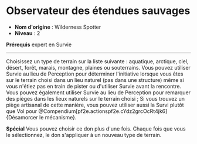 # Observateur des étendues sauvages

 * **Nom d'origine** : Wilderness Spotter
 * **Niveau** : 2


<p><strong>Prérequis</strong> expert en Survie</p>
<hr>
<p><span>Choisissez un type de terrain sur la liste suivante : aquatique, arctique, ciel, désert, forêt, marais, montagne, plaines ou souterrains. Vous pouvez utiliser Survie au lieu de Perception pour déterminer l'initiative lorsque vous êtes sur le terrain choisi dans un lieu naturel (pas dans une structure) même si vous n'étiez pas en train de pister ou d'utiliser Survie avant la rencontre. Vous pouvez également utiliser Survie au lieu de Perception pour remarquer des pièges dans les lieux naturels sur le terrain choisi ; Si vous trouvez un piège artisanal de cette manière, vous pouvez utiliser aussi la Survi plutôt que Vol pour @Compendium[pf2e.actionspf2e.cYdz2grcOcRt4jk6]{Désamorcer le mécanisme}.</p>
<p><span><strong>Spécial</strong> Vous pouvez choisir ce don plus d'une fois. Chaque fois que vous le sélectionnez, le don s'appliquer à un nouveau type de terrain.</span></p>